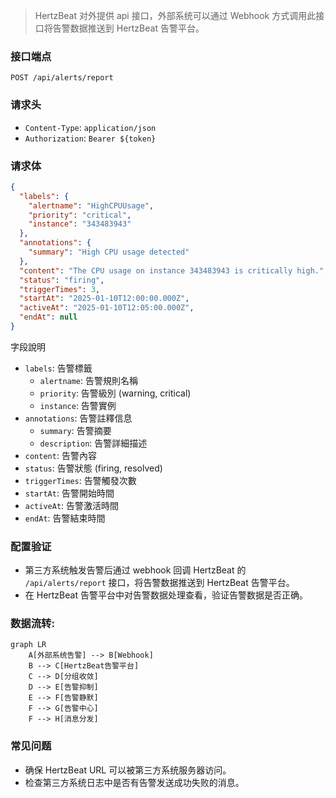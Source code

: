 > HertzBeat 对外提供 api 接口，外部系统可以通过 Webhook 方式调用此接口将告警数据推送到 HertzBeat 告警平台。

### 接口端点

`POST /api/alerts/report`

### 请求头

- `Content-Type`: `application/json`
- `Authorization`: `Bearer ${token}`

### 请求体

```json
{
  "labels": {
    "alertname": "HighCPUUsage",
    "priority": "critical",
    "instance": "343483943"
  },
  "annotations": {
    "summary": "High CPU usage detected"
  },
  "content": "The CPU usage on instance 343483943 is critically high.",
  "status": "firing",
  "triggerTimes": 3,
  "startAt": "2025-01-10T12:00:00.000Z",
  "activeAt": "2025-01-10T12:05:00.000Z",
  "endAt": null
}
```

字段說明

- `labels`: 告警標籤
  - `alertname`: 告警規則名稱
  - `priority`: 告警級別 (warning, critical)
  - `instance`: 告警實例
- `annotations`: 告警註釋信息
  - `summary`: 告警摘要
  - `description`: 告警詳細描述
- `content`: 告警內容
- `status`: 告警狀態 (firing, resolved)
- `triggerTimes`: 告警觸發次數
- `startAt`: 告警開始時間
- `activeAt`: 告警激活時間
- `endAt`: 告警結束時間


### 配置验证

- 第三方系统触发告警后通过 webhook 回调 HertzBeat 的 `/api/alerts/report` 接口，将告警数据推送到 HertzBeat 告警平台。 
- 在 HertzBeat 告警平台中对告警数据处理查看，验证告警数据是否正确。


### 数据流转:

```mermaid
graph LR
    A[外部系统告警] --> B[Webhook]
    B --> C[HertzBeat告警平台]
    C --> D[分组收敛]
    D --> E[告警抑制]
    E --> F[告警静默]
    F --> G[告警中心]
    F --> H[消息分发]
```


### 常见问题

- 确保 HertzBeat URL 可以被第三方系统服务器访问。 
- 检查第三方系统日志中是否有告警发送成功失败的消息。
